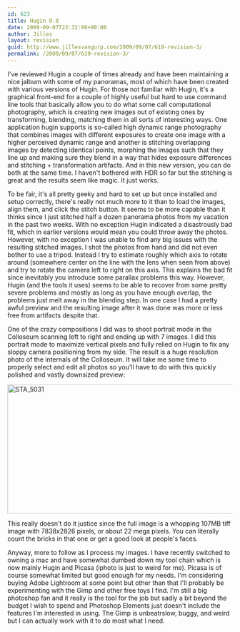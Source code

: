```yaml
---
id: 623
title: Hugin 0.8
date: 2009-09-07T22:32:08+00:00
author: Jilles
layout: revision
guid: http://www.jillesvangurp.com/2009/09/07/619-revision-3/
permalink: /2009/09/07/619-revision-3/
---
```

I've reviewed Hugin a couple of times already and have been maintaining a nice jalbum with some of my panoramas, most of which have been created with various versions of Hugin. For those not familiar with Hugin, it's a graphical front-end for a couple of highly useful but hard to use command line tools that basically allow you to do what some call computational photography, which is creating new images out of existing ones by transforming, blending, matching them in all sorts of interesting ways. One application hugin supports is so-called high dynamic range photography that combines images with different exposures to create one image with a higher perceived dynamic range and another is stitching overlapping images by detecting identical points, morphing the images such that they line up and making sure they blend in a way that hides exposure differences and stitching + transformation artifacts. And in this new version, you can do both at the same time. I haven't bothered with HDR so far but the stitching is great and the results seem like magic. It just works.

To be fair, it's all pretty geeky and hard to set up but once installed and setup correctly, there's really not much more to it than to load the images, align them, and click the stitch button. It seems to be more capable than it thinks since I just stitched half a dozen panorama photos from my vacation in the past two weeks. With no exception Hugin indicated a disastrously bad fit, which in earlier versions would mean you could throw away the photos. However, with no exception I was unable to find any big issues with the resulting stitched images. I shot the photos from hand and did not even bother to use a tripod. Instead I try to estimate roughly which axis to rotate around (somewhere center on the line with the lens when seen from above) and try to rotate the camera left to right on this axis. This explains the bad fit since inevitably you introduce some parallax problems this way. However, Hugin (and the tools it uses) seems to be able to recover from some pretty severe problems and mostly as long as you have enough overlap, the problems just melt away in the blending step. In one case I had a pretty awful preview and the resulting image after it was done was more or less free from artifacts despite that.

One of the crazy compositions I did was to shoot portrait mode in the Colloseum scanning left to right and ending up with 7 images. I did this portrait mode to maximize vertical pixels and fully relied on Hugin to fix any sloppy camera positioning from my side. The result is a huge resolution photo of the internals of the Colloseum. It will take me some time to properly select and edit all photos so you'll have to do with this quickly polished and vastly downsized preview:

<img class="aligncenter size-full wp-image-621" title="STA_5031" src="http://www.jillesvangurp.com/wp-content/uploads/2009/09/STA_5031.jpg" alt="STA_5031" width="800" height="289" />

This really doesn't do it justice since the full image is a whopping 107MB tiff image with 7838x2826 pixels, or about 22 mega pixels. You can literally count the bricks in that one or get a good look at people's faces.

Anyway, more to follow as I process my images. I have recently switched to owning a mac and have somewhat dumbed down my tool chain which is now mainly Hugin and Picasa (iphoto is just to weird for me). Picasa is of course somewhat limited but good enough for my needs. I'm considering buying Adobe Lightroom at some point but other than that I'll probably be experimenting with the Gimp and other free toys I find. I'm still a big photoshop fan and it really is the tool for the job but sadly a bit beyond the budget I wish to spend and Photoshop Elements just doesn't include the features I'm interested in using. The Gimp is unbeatrslow, buggy, and weird but I can actually work with it to do most what I need.
